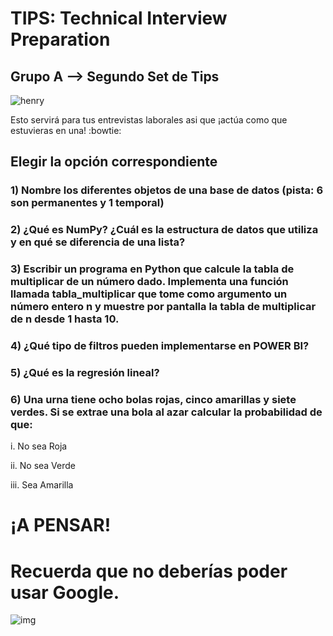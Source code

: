 <h1>TIPS: Technical Interview Preparation</h1>
<h2>Grupo A --&gt; Segundo Set de Tips</h2>
<p><img alt="henry" src="https://blog.soyhenry.com/content/images/2021/02/HEADER-BLOG-NEGRO-01.jpg" /> </p>
<p>Esto servirá para tus entrevistas laborales asi que ¡actúa como que estuvieras en una! :bowtie: </p>
<h2>Elegir la opción correspondiente</h2>
<h3>1)  Nombre los diferentes objetos de una base de datos (pista: 6 son permanentes y 1 temporal)</h3>
<h3>2)  ¿Qué es NumPy? ¿Cuál es la estructura de datos que utiliza y en qué se diferencia de una lista?</h3>
<h3>3)  Escribir un programa en Python que calcule la tabla de multiplicar de un número dado. Implementa una función llamada tabla_multiplicar que tome como argumento un número entero n y muestre por pantalla la tabla de multiplicar de n desde 1 hasta 10.</h3>
<h3>4)  ¿Qué tipo de filtros pueden implementarse en POWER BI?</h3>
<h3>5)  ¿Qué es la regresión lineal?</h3>
<h3>6)  Una urna tiene ocho bolas rojas, cinco amarillas y siete verdes. Si se extrae una bola al azar calcular la probabilidad de que:</h3>
<p>i. No sea Roja</p>
<p>ii. No sea Verde</p>
<p>iii. Sea Amarilla</p>
<h1>¡A PENSAR!</h1>
<h1>Recuerda que no deberías poder usar Google.</h1>
<p><img alt="img" src="https://camo.githubusercontent.com/dbcddd7088648e4ffbd139c31d5f0fb1b1b677650e1ebbe22293d4fd2b44b774/68747470733a2f2f6d656469612e74656e6f722e636f6d2f646f49736f48343361324541414141432f7468696e6b2d656d6f6a692e676966" /></p>